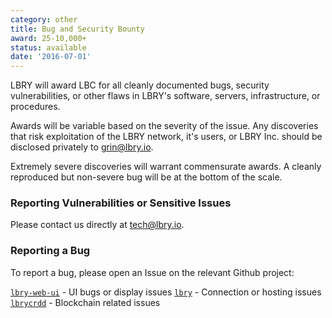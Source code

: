```yaml
---
category: other
title: Bug and Security Bounty
award: 25-10,000+
status: available
date: '2016-07-01'
---
```


LBRY will award LBC for all cleanly documented bugs, security vulnerabilities, or other flaws in LBRY's software, servers, infrastructure, or procedures.

Awards will be variable based on the severity of the issue. Any discoveries that risk exploitation of the LBRY network, it's users, or LBRY Inc. should be disclosed privately to [grin@lbry.io](mailto:grin@lbry.io).

Extremely severe discoveries will warrant commensurate awards. A cleanly reproduced but non-severe bug will be at the bottom of the scale.

### Reporting Vulnerabilities or Sensitive Issues

Please contact us directly at [tech@lbry.io](mailto:tech@lbry.io).

### Reporting a Bug

To report a bug, please open an Issue on the relevant Github project:

[`lbry-web-ui`](https://github.com/lbry/lbry-web-ui) - UI bugs or display issues
[`lbry`](https://github.com/lbry/lbry-web-ui) - Connection or hosting issues
[`lbrycrdd`](https://github.com/lbry/lbry-web-ui) - Blockchain related issues
